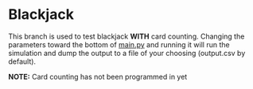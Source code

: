 # Blackjack
This branch is used to test blackjack **WITH** card counting. Changing the parameters toward the bottom of [main.py](main.py) and running it will run the simulation and dump the output to a file of your choosing (output.csv by default).

**NOTE:** Card counting has not been programmed in yet